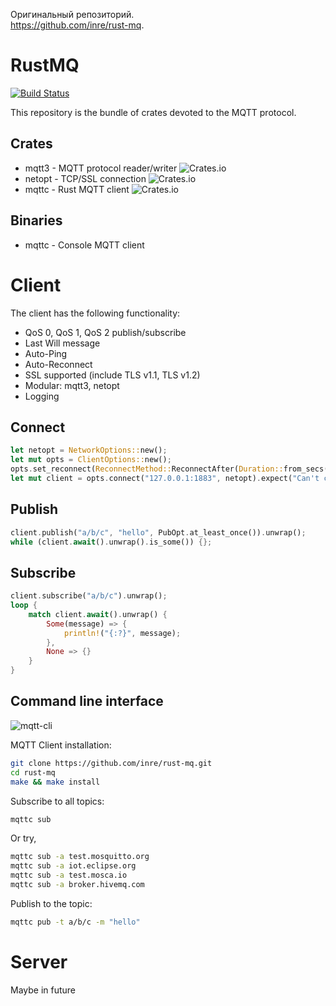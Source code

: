 Оригинальный репозиторий.  
https://github.com/inre/rust-mq.  

# RustMQ

[![Build Status](https://travis-ci.org/inre/rust-mq.svg?branch=master)](https://travis-ci.org/inre/rust-mq)

This repository is the bundle of crates devoted to the MQTT protocol.

## Crates

* mqtt3 - MQTT protocol reader/writer ![Crates.io](https://img.shields.io/crates/v/mqtt3.svg)
* netopt - TCP/SSL connection ![Crates.io](https://img.shields.io/crates/v/netopt.svg)
* mqttc - Rust MQTT client ![Crates.io](https://img.shields.io/crates/v/mqttc.svg)

## Binaries

* mqttc - Console MQTT client

# Client

The client has the following functionality:

* QoS 0, QoS 1, QoS 2 publish/subscribe
* Last Will message
* Auto-Ping
* Auto-Reconnect
* SSL supported (include TLS v1.1, TLS v1.2)
* Modular: mqtt3, netopt
* Logging

## Connect

```rust
let netopt = NetworkOptions::new();
let mut opts = ClientOptions::new();
opts.set_reconnect(ReconnectMethod::ReconnectAfter(Duration::from_secs(1)));
let mut client = opts.connect("127.0.0.1:1883", netopt).expect("Can't connect to server");
```

## Publish

```rust
client.publish("a/b/c", "hello", PubOpt.at_least_once()).unwrap();
while (client.await().unwrap().is_some()) {};
```

## Subscribe

```rust
client.subscribe("a/b/c").unwrap();
loop {
    match client.await().unwrap() {
        Some(message) => {
            println!("{:?}", message);
        },
        None => {}
    }
}
```

## Command line interface

![mqtt-cli](https://cloud.githubusercontent.com/assets/9905/14590517/0aeac094-0505-11e6-9334-eab7067e1842.png)

MQTT Client installation:

```bash
git clone https://github.com/inre/rust-mq.git
cd rust-mq
make && make install
```

Subscribe to all topics:

```bash
mqttc sub
```

Or try,

```bash
mqttc sub -a test.mosquitto.org
mqttc sub -a iot.eclipse.org
mqttc sub -a test.mosca.io
mqttc sub -a broker.hivemq.com
```

Publish to the topic:

```bash
mqttc pub -t a/b/c -m "hello"
```

# Server

Maybe in future
